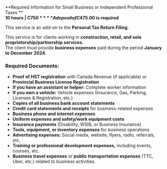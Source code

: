 **Required Information for Small Business or Independent Professional Taxes **  
**10 hours | C$750**  
**A deposit of C$475.00 is required**  

This service is an add-on to the **Personal Tax Return Filing.**  

This service is for clients working in **construction, retail, and sole proprietorship/partnership services.**  
The client must provide **business expenses** paid during the period **January to December 2024.**  

### **Required Documents:**  
- **Proof of HST registration** with Canada Revenue (if applicable) or **Provincial Business License Registration**  
- **If you have an assistant or helper:** Complete worker information  
- **If you own a vehicle:** Vehicle expenses (Insurance, Gas, Parking, Licenses & Registration, etc.)  
- **Copies of all business bank account statements**  
- **Credit card statements and receipts** for business-related expenses  
- **Business phone and internet expenses**  
- **Uniform expenses and safety/work equipment costs**  
- **Insurance payments** (Disability, WSIB, or Business Insurance)  
- **Tools, equipment, or inventory expenses** for business operations  
- **Advertising expenses:** Social media, website, flyers, radio, referrals, etc.  
- **Training or professional development expenses,** including events, courses, etc.  
- **Business travel expenses** or **public transportation expenses** (TTC, Uber, etc.) related to business activities.  

